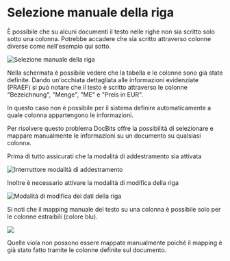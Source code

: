 # Selezione manuale della riga

È possibile che su alcuni documenti il testo nelle righe non sia scritto solo sotto una colonna. Potrebbe accadere che sia scritto attraverso colonne diverse come nell'esempio qui sotto.

![Selezione manuale della riga](https://lh7-us.googleusercontent.com/LbVbmfdOBpeCWDftPvW0qjEHjbLmWYRrAGTZHVW8VEHQTEvl5GoqH2wkFE5iUOySmF50b1V8CDAZhfMzPTeMQscmc61SDKaqSCW-y0Z7fjlwOjhtjxWD44oCsgHmwrgrBD4cuEGgn9JY\_UX3t9jRlPs)

Nella schermata è possibile vedere che la tabella e le colonne sono già state definite. Dando un'occhiata dettagliata alle informazioni evidenziate (PRAEF) si può notare che il testo è scritto attraverso le colonne "Bezeichnung", "Menge", "ME" e "Preis in EUR".

In questo caso non è possibile per il sistema definire automaticamente a quale colonna appartengono le informazioni.

Per risolvere questo problema DocBits offre la possibilità di selezionare e mappare manualmente le informazioni su un documento su qualsiasi colonna.

Prima di tutto assicurati che la modalità di addestramento sia attivata

![Interruttore modalità di addestramento](https://lh7-us.googleusercontent.com/4D8iCXk0p\_Mur8bX\_11ne\_2iA-GOxoFi2OQWlSEvrH1auoE0ksnYXpZx3Pw3PUJJRZJN85dnQlSSBB369FfafXAy8adjFZcnepQnODSaaIj69cxtUKFAXPgn5eyPE6jbJuzStJALMgumlt49Z1Pv3FY)

Inoltre è necessario attivare la modalità di modifica della riga

![Modalità di modifica dei dati della riga](https://lh7-us.googleusercontent.com/8YQmo\_WRuKKVjk1a\_eoxSBiQr0GncuS4BmCA0aI9aOlrbsIvdj8dZlurxxBHp2lH4ozT4HPWw9qYDW7xLQ7u2DSyU8DrNzSBC7LjzKLTDJ2tudY9a\_DENDoK5Aya6L1hcf1WF1RD92S\_DzhGVV4Gh6Q)

Si noti che il mapping manuale del testo su una colonna è possibile solo per le colonne estraibili (colore blu).

![](https://lh7-us.googleusercontent.com/i2tlbwl9qFE0clthaoRPe7kcPRiURCvemuLEjBK4uAnfsR4auXbftMfEY1ZW5WXwezTBVSG5hbNRkddwIeLtrgJUvZoeKGdPKN8f75O\_dPdIWkm4EFALfAj-evDUI3UKrgNOTNjF37C1bBLtE95OA1w)

Quelle viola non possono essere mappate manualmente poiché il mapping è già stato fatto tramite le colonne definite sul documento.
